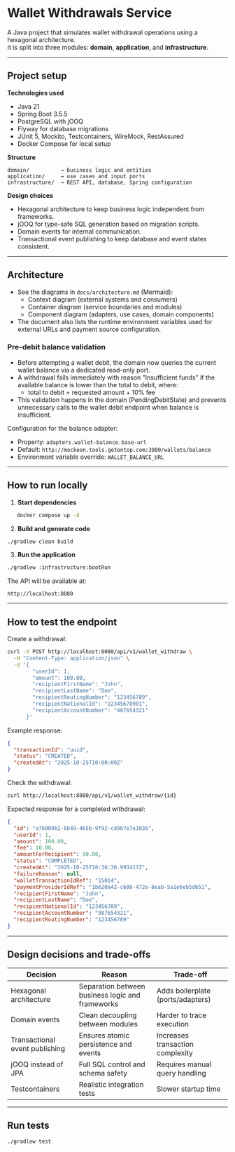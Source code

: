 # Wallet Withdrawals Service

A Java project that simulates wallet withdrawal operations using a hexagonal architecture.  
It is split into three modules: **domain**, **application**, and **infrastructure**.

---

## Project setup

**Technologies used**
- Java 21  
- Spring Boot 3.5.5  
- PostgreSQL with jOOQ  
- Flyway for database migrations  
- JUnit 5, Mockito, Testcontainers, WireMock, RestAssured  
- Docker Compose for local setup

**Structure**
```
domain/          → business logic and entities
application/     → use cases and input ports
infrastructure/  → REST API, database, Spring configuration
```

**Design choices**
- Hexagonal architecture to keep business logic independent from frameworks.
- jOOQ for type-safe SQL generation based on migration scripts.
- Domain events for internal communication.
- Transactional event publishing to keep database and event states consistent.

---

## Architecture

- See the diagrams in `docs/architecture.md` (Mermaid):
  - Context diagram (external systems and consumers)
  - Container diagram (service boundaries and modules)
  - Component diagram (adapters, use cases, domain components)
- The document also lists the runtime environment variables used for external URLs and payment source configuration.

### Pre-debit balance validation

- Before attempting a wallet debit, the domain now queries the current wallet balance via a dedicated read-only port.
- A withdrawal fails immediately with reason "Insufficient funds" if the available balance is lower than the total to debit, where:
  - total to debit = requested amount + 10% fee
- This validation happens in the domain (PendingDebitState) and prevents unnecessary calls to the wallet debit endpoint when balance is insufficient.

Configuration for the balance adapter:

- Property: `adapters.wallet-balance.base-url`
- Default: `http://mockoon.tools.getontop.com:3000/wallets/balance`
- Environment variable override: `WALLET_BALANCE_URL`

---

## How to run locally

1. **Start dependencies**
```bash
   docker compose up -d
```

2. **Build and generate code**

```bash
./gradlew clean build
   ```

3. **Run the application**

```bash
./gradlew :infrastructure:bootRun
```

The API will be available at:

```
http://localhost:8080
```

---

## How to test the endpoint

Create a withdrawal:

```bash
curl -X POST http://localhost:8080/api/v1/wallet_withdraw \
  -H "Content-Type: application/json" \
  -d '{
        "userId": 1,
        "amount": 100.00,
        "recipientFirstName": "John",
        "recipientLastName": "Doe",
        "recipientRoutingNumber": "123456789",
        "recipientNationalId": "12345678901",
        "recipientAccountNumber": "987654321"
      }'
```

Example response:

```json
{
  "transactionId": "uuid",
  "status": "CREATED",
  "createdAt": "2025-10-25T10:00:00Z"
}
```

Check the withdrawal:

```bash
curl http://localhost:8080/api/v1/wallet_withdraw/{id}
```
Expected response for a completed withdrawal:

```json
{
  "id": "a7b909b2-6b49-465b-9f92-cd9b7e7e1036",
  "userId": 1,
  "amount": 100.00,
  "fee": 10.00,
  "amountForRecipient": 90.00,
  "status": "COMPLETED",
  "createdAt": "2025-10-25T10:36:30.993417Z",
  "failureReason": null,
  "walletTransactionIdRef": "15014",
  "paymentProviderIdRef": "1b620a42-c686-472e-8eab-5a1e6eb5d651",
  "recipientFirstName": "John",
  "recipientLastName": "Doe",
  "recipientNationalId": "123456789",
  "recipientAccountNumber": "987654321",
  "recipientRoutingNumber": "123456789"
}
```

---

## Design decisions and trade-offs

| Decision                       | Reason                                           | Trade-off                         |
| ------------------------------ | ------------------------------------------------ | --------------------------------- |
| Hexagonal architecture         | Separation between business logic and frameworks | Adds boilerplate (ports/adapters) |
| Domain events                  | Clean decoupling between modules                 | Harder to trace execution         |
| Transactional event publishing | Ensures atomic persistence and events            | Increases transaction complexity  |
| jOOQ instead of JPA            | Full SQL control and schema safety               | Requires manual query handling    |
| Testcontainers                 | Realistic integration tests                      | Slower startup time               |

---

## Run tests

```bash
./gradlew test
```
